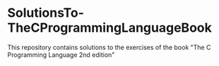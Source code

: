# SolutionsTo-TheCProgrammingLanguageBook

This repository contains solutions to the exercises of the book "The C Programming Language 2nd edition"
